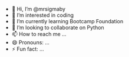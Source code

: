 - 👋 Hi, I’m @mrsigmaby
- 👀 I’m interested in coding
- 🌱 I’m currently learning Bootcamp Foundation
- 💞️ I’m looking to collaborate on Python
- 📫 How to reach me ...
- 😄 Pronouns: ...
- ⚡ Fun fact: ...

<!---
mrsigmaby/mrsigmaby is a ✨ special ✨ repository because its `README.md` (this file) appears on your GitHub profile.
You can click the Preview link to take a look at your changes.
--->
